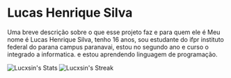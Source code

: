 
# Lucas Henrique Silva

Uma breve descrição sobre o que esse projeto faz e para quem ele é
Meu nome é Lucas Henrique Silva, tenho 16 anos, sou estudante do ifpr instituto federal do parana campus paranavai, estou no segundo ano e curso o integrado a informatica. e estou aprendendo linguagem de programação.

![Lucxsin's Stats](https://github-readme-stats.vercel.app/api?username=Lucxsin&theme=dracula&show_icons=true&hide_border=true&count_private=true)
![Lucxsin's Streak](https://github-readme-streak-stats.herokuapp.com/?user=Lucxsin&theme=dracula&hide_border=true)
